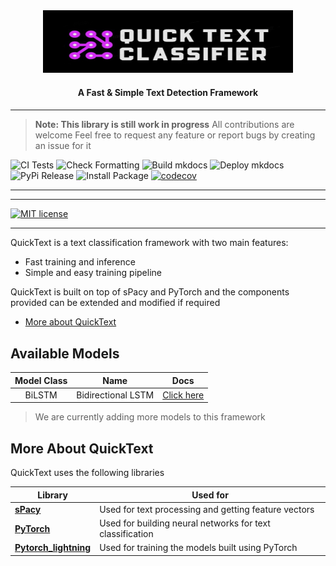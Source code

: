 
<div align="center">
    <img src="images/banner.jpg" width=400 height=100 alt="Banner">
	<h4 align="center"> A Fast & Simple Text Detection Framework  <h4>
</div>

* * * * *
>**Note: This library is still work in progress**
    All contributions are welcome
    Feel free to request any feature or report bugs by creating an issue for it

![CI Tests](https://github.com/picturate/qtc/workflows/CI%20Tests/badge.svg)
![Check Formatting](https://github.com/picturate/qtc/workflows/Check%20Formatting/badge.svg)
![Build mkdocs](https://github.com/picturate/qtc/workflows/Build%20mkdocs/badge.svg)
![Deploy mkdocs](https://github.com/picturate/qtc/workflows/Deploy%20mkdocs/badge.svg)
![PyPi Release](https://github.com/picturate/qtc/workflows/PyPi%20Release/badge.svg)
![Install Package](https://github.com/picturate/qtc/workflows/Install%20Package/badge.svg)
[![codecov](https://codecov.io/gh/picturate/qtc/branch/master/graph/badge.svg)](https://codecov.io/gh/picturate/qtc)


* * * * *
<hr>

[![MIT license](https://img.shields.io/badge/License-MIT-blue.svg)](https://lbesson.mit-license.org/)

<hr>


QuickText is a text classification framework with two main features:
- Fast training and inference
- Simple and easy training pipeline 

QuickText is built on top of sPacy and PyTorch and the components provided can be extended and modified if required

- [More about QuickText](#more-about-quicktext)


## Available Models

| Model Class | Name | Docs |
|:-----------:|:---------------------------------------------:|:-------------:|
| BiLSTM | Bidirectional LSTM  | [Click here](https://arxiv.org/abs/2003.12137) |

> We are currently adding more models to this framework

## More About QuickText

QuickText uses the following libraries

| Library | Used for |
| ---- | --- |
| [**sPacy**](https://spacy.io/) | Used for text processing and getting feature vectors |
| [**PyTorch**](https://pytorch.org/) | Used for building neural networks for text classification |
| [**Pytorch_lightning**](https://pytorch-lightning.readthedocs.io/en/stable/) | Used for training the models built using PyTorch |


